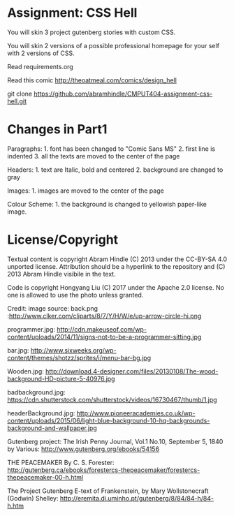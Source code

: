 Assignment: CSS Hell
====================

You will skin 3 project gutenberg stories with custom CSS.

You will skin 2 versions of a possible professional homepage for your
self with 2 versions of CSS.

Read requirements.org

Read this comic http://theoatmeal.com/comics/design_hell

git clone https://github.com/abramhindle/CMPUT404-assignment-css-hell.git

Changes in Part1
================

 Paragraphs: 
    1. font has been changed to "Comic Sans MS"
    2. first line is indented
    3. all the texts are moved to the center of the page
    
 Headers:
    1. text are Italic, bold and centered
    2. background are changed to gray
    
 Images:
    1. images are moved to the center of the page
    
 Colour Scheme:
    1. the background is changed to yellowish paper-like image.

License/Copyright
=================

Textual content is copyright Abram Hindle (C) 2013 under the CC-BY-SA
4.0 unported license. Attribution should be a hyperlink to the
repository and (C) 2013 Abram Hindle visibile in the text.

Code is copyright Hongyang Liu (C) 2017 under the Apache 2.0 license. 
No one is allowed to use the photo unless granted.


Credit:
image source:
  back.png :http://www.clker.com/cliparts/8/7/Y/H/W/e/up-arrow-circle-hi.png
  
  programmer.jpg: http://cdn.makeuseof.com/wp-content/uploads/2014/11/signs-not-to-be-a-programmer-sitting.jpg
  
  bar.jpg: http://www.sixweeks.org/wp-content/themes/shotzz/sprites/i/menu-bar-bg.jpg
  
  Wooden.jpg: http://download.4-designer.com/files/20130108/The-wood-background-HD-picture-5-40976.jpg
  
  badbackground.jpg: https://cdn.shutterstock.com/shutterstock/videos/16730467/thumb/1.jpg
  
  headerBackground.jpg: http://www.pioneeracademies.co.uk/wp-content/uploads/2015/06/light-blue-background-10-hq-backgrounds-background-and-wallpaper.jpg
  
  
Gutenberg project:
  The Irish Penny Journal, Vol.1 No.10, September 5, 1840 by Various: http://www.gutenberg.org/ebooks/54156
    
  THE PEACEMAKER By C. S. Forester: http://gutenberg.ca/ebooks/forestercs-thepeacemaker/forestercs-thepeacemaker-00-h.html
    
  The Project Gutenberg E-text of Frankenstein, by Mary Wollstonecraft (Godwin) Shelley: http://eremita.di.uminho.pt/gutenberg/8/84/84-h/84-h.htm
    
